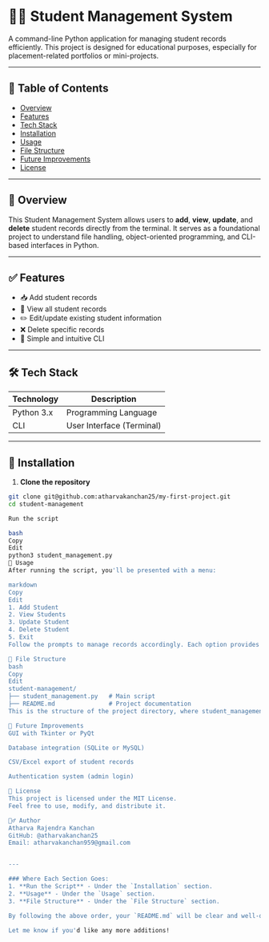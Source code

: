 # 🧑‍🎓 Student Management System

A command-line Python application for managing student records efficiently. This project is designed for educational purposes, especially for placement-related portfolios or mini-projects.

---

## 📌 Table of Contents

- [Overview](#overview)
- [Features](#features)
- [Tech Stack](#tech-stack)
- [Installation](#installation)
- [Usage](#usage)
- [File Structure](#file-structure)
- [Future Improvements](#future-improvements)
- [License](#license)

---

## 📖 Overview

This Student Management System allows users to **add**, **view**, **update**, and **delete** student records directly from the terminal. It serves as a foundational project to understand file handling, object-oriented programming, and CLI-based interfaces in Python.

---

## ✅ Features

- 📥 Add student records  
- 📃 View all student records  
- ✏️ Edit/update existing student information  
- ❌ Delete specific records  
- 🧾 Simple and intuitive CLI

---

## 🛠️ Tech Stack

| Technology | Description               |
|------------|---------------------------|
| Python 3.x | Programming Language      |
| CLI        | User Interface (Terminal) |

---

## 🧰 Installation

1. **Clone the repository**

```bash
git clone git@github.com:atharvakanchan25/my-first-project.git
cd student-management

Run the script

bash
Copy
Edit
python3 student_management.py
🧪 Usage
After running the script, you'll be presented with a menu:

markdown
Copy
Edit
1. Add Student
2. View Students
3. Update Student
4. Delete Student
5. Exit
Follow the prompts to manage records accordingly. Each option provides functionality to interact with student data.

📁 File Structure
bash
Copy
Edit
student-management/
├── student_management.py   # Main script
├── README.md               # Project documentation
This is the structure of the project directory, where student_management.py is the core script for managing student records, and README.md contains the documentation for the project.

🚀 Future Improvements
GUI with Tkinter or PyQt

Database integration (SQLite or MySQL)

CSV/Excel export of student records

Authentication system (admin login)

📄 License
This project is licensed under the MIT License.
Feel free to use, modify, and distribute it.

🙋‍♂️ Author
Atharva Rajendra Kanchan
GitHub: @atharvakanchan25
Email: atharvakanchan959@gmail.com


---

### Where Each Section Goes:
1. **Run the Script** - Under the `Installation` section.
2. **Usage** - Under the `Usage` section.
3. **File Structure** - Under the `File Structure` section.

By following the above order, your `README.md` will be clear and well-organized for anyone reviewing your project. 

Let me know if you'd like any more additions!

